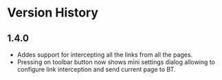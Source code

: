 # Version History
## 1.4.0
- Addes support for intercepting all the links from all the pages.
- Pressing on toolbar button now shows mini settings dialog allowing to configure link interception and send current page to BT.